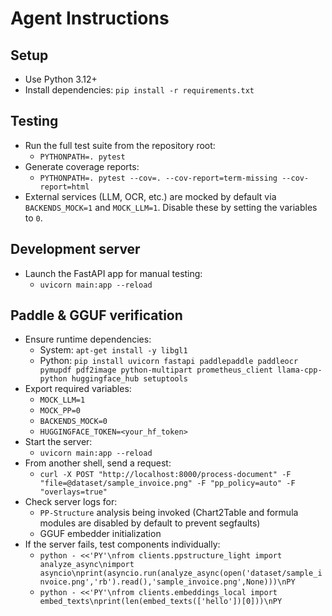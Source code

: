 # Agent Instructions

## Setup
- Use Python 3.12+
- Install dependencies: `pip install -r requirements.txt`

## Testing
- Run the full test suite from the repository root:
  - `PYTHONPATH=. pytest`
- Generate coverage reports:
  - `PYTHONPATH=. pytest --cov=. --cov-report=term-missing --cov-report=html`
- External services (LLM, OCR, etc.) are mocked by default via `BACKENDS_MOCK=1` and `MOCK_LLM=1`. Disable these by setting the variables to `0`.

## Development server
- Launch the FastAPI app for manual testing:
  - `uvicorn main:app --reload`

## Paddle & GGUF verification
- Ensure runtime dependencies:
  - System: `apt-get install -y libgl1`
  - Python: `pip install uvicorn fastapi paddlepaddle paddleocr pymupdf pdf2image python-multipart prometheus_client llama-cpp-python huggingface_hub setuptools`
- Export required variables:
  - `MOCK_LLM=1`
  - `MOCK_PP=0`
  - `BACKENDS_MOCK=0`
  - `HUGGINGFACE_TOKEN=<your_hf_token>`
- Start the server:
  - `uvicorn main:app --reload`
- From another shell, send a request:
  - `curl -X POST "http://localhost:8000/process-document" -F "file=@dataset/sample_invoice.png" -F "pp_policy=auto" -F "overlays=true"`
- Check server logs for:
  - `PP-Structure` analysis being invoked (Chart2Table and formula modules are disabled by default to prevent segfaults)
  - GGUF embedder initialization
- If the server fails, test components individually:
  - `python - <<'PY'\nfrom clients.ppstructure_light import analyze_async\nimport asyncio\nprint(asyncio.run(analyze_async(open('dataset/sample_invoice.png','rb').read(),'sample_invoice.png',None)))\nPY`
  - `python - <<'PY'\nfrom clients.embeddings_local import embed_texts\nprint(len(embed_texts(['hello'])[0]))\nPY`
